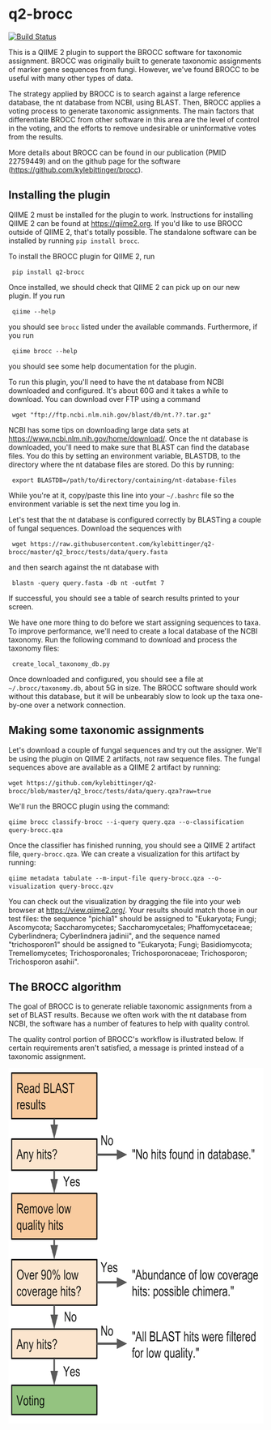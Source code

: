 # q2-brocc

[![Build Status](https://travis-ci.org/kylebittinger/q2-brocc.svg?branch=master)](https://travis-ci.org/kylebittinger/q2-brocc)

This is a QIIME 2 plugin to support the BROCC software for taxonomic
assignment. BROCC was originally built to generate taxonomic
assignments of marker gene sequences from fungi. However, we've found
BROCC to be useful with many other types of data.

The strategy applied by BROCC is to search against a large reference
database, the nt database from NCBI, using BLAST. Then, BROCC applies
a voting process to generate taxonomic assignments. The main factors
that differentiate BROCC from other software in this area are the
level of control in the voting, and the efforts to remove undesirable
or uninformative votes from the results.

More details about BROCC can be found in our publication (PMID
22759449) and on the github page for the software
(https://github.com/kylebittinger/brocc).

## Installing the plugin

QIIME 2 must be installed for the plugin to work. Instructions for
installing QIIME 2 can be found at https://qiime2.org. If you'd like
to use BROCC outside of QIIME 2, that's totally possible.  The
standalone software can be installed by running `pip install brocc`.

To install the BROCC plugin for QIIME 2, run

     pip install q2-brocc

Once installed, we should check that QIIME 2 can pick up on our new
plugin.  If you run

     qiime --help
	 
you should see `brocc` listed under the available commands.
Furthermore, if you run

     qiime brocc --help

you should see some help documentation for the plugin.

To run this plugin, you'll need to have the nt database from NCBI
downloaded and configured. It's about 60G and it takes a while to
download.  You can download over FTP using a command

     wget "ftp://ftp.ncbi.nlm.nih.gov/blast/db/nt.??.tar.gz" 
	 
NCBI has some tips on downloading large data sets at
https://www.ncbi.nlm.nih.gov/home/download/. Once the nt database is
downloaded, you'll need to make sure that BLAST can find the database
files. You do this by setting an environment variable, BLASTDB, to the
directory where the nt database files are stored.  Do this by running:

     export BLASTDB=/path/to/directory/containing/nt-database-files

While you're at it, copy/paste this line into your `~/.bashrc` file so
the environment variable is set the next time you log in.

Let's test that the nt database is configured correctly by BLASTing a
couple of fungal sequences.  Download the sequences with

     wget https://raw.githubusercontent.com/kylebittinger/q2-brocc/master/q2_brocc/tests/data/query.fasta
	 
and then search against the nt database with

     blastn -query query.fasta -db nt -outfmt 7

If successful, you should see a table of search results printed to
your screen.

We have one more thing to do before we start assigning sequences to
taxa.  To improve performance, we'll need to create a local database
of the NCBI taxonomy.  Run the following command to download and
process the taxonomy files:

     create_local_taxonomy_db.py

Once downloaded and configured, you should see a file at
`~/.brocc/taxonomy.db`, about 5G in size.  The BROCC software should
work without this database, but it will be unbearably slow to look up
the taxa one-by-one over a network connection.

## Making some taxonomic assignments

Let's download a couple of fungal sequences and try out the
assigner. We'll be using the plugin on QIIME 2 artifacts, not raw
sequence files.  The fungal sequences above are available as a QIIME 2
artifact by running:

    wget https://github.com/kylebittinger/q2-brocc/blob/master/q2_brocc/tests/data/query.qza?raw=true
	
We'll run the BROCC plugin using the command:

    qiime brocc classify-brocc --i-query query.qza --o-classification query-brocc.qza

Once the classifier has finished running, you should see a QIIME 2
artifact file, `query-brocc.qza`.  We can create a visualization for
this artifact by running:

    qiime metadata tabulate --m-input-file query-brocc.qza --o-visualization query-brocc.qzv
	
You can check out the visualization by dragging the file into your web
browser at https://view.qiime2.org/.  Your results should match those
in our test files: the sequence "pichia1" should be assigned to
"Eukaryota; Fungi; Ascomycota; Saccharomycetes; Saccharomycetales;
Phaffomycetaceae; Cyberlindnera; Cyberlindnera jadinii", and the
sequence named "trichosporon1" should be assigned to "Eukaryota;
Fungi; Basidiomycota; Tremellomycetes; Trichosporonales;
Trichosporonaceae; Trichosporon; Trichosporon asahii".

## The BROCC algorithm

The goal of BROCC is to generate reliable taxonomic assignments from a
set of BLAST results. Because we often work with the nt database from
NCBI, the software has a number of features to help with quality
control.

The quality control portion of BROCC's workflow is illustrated below.  If certain requirements aren't satisfied, a message is printed instead of a taxonomic assignment.

<img src="tutorial/brocc_algorithm_1.png?raw=true" width="700" height="702">
